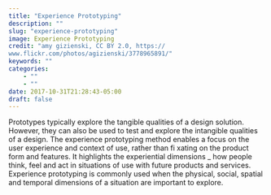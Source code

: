```yaml
---
title: "Experience Prototyping"
description: ""
slug: "experience-prototyping"
image: Experience Prototyping
credit: "amy gizienski, CC BY 2.0, https://www.flickr.com/photos/agizienski/3778965891/"
keywords: ""
categories:
    - ""
    - ""
date: 2017-10-31T21:28:43-05:00
draft: false
---
```


Prototypes typically explore the tangible qualities of a design solution. However, they can also be used to test and explore the intangible qualities of a design. The experience prototyping method enables a focus on the user experience and context of use, rather than fi xating on the product form and features. It highlights the experiential dimensions _ how people think, feel and act in situations of use with future products and services. Experience prototyping is commonly used when the physical, social, spatial and temporal dimensions of a situation are important to explore.
